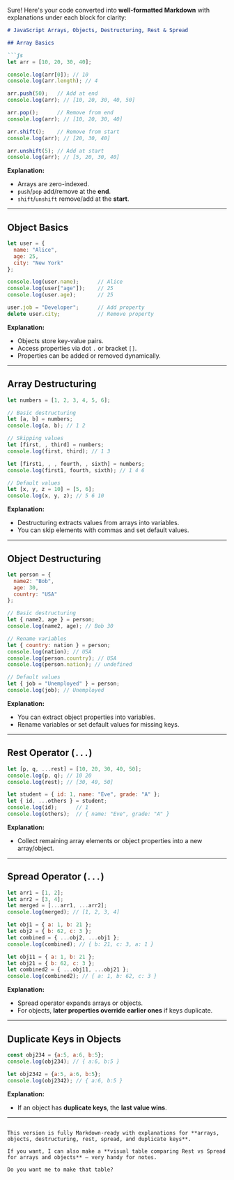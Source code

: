 Sure! Here's your code converted into **well-formatted Markdown** with explanations under each block for clarity:

````markdown
# JavaScript Arrays, Objects, Destructuring, Rest & Spread

## Array Basics

```js
let arr = [10, 20, 30, 40];

console.log(arr[0]); // 10
console.log(arr.length); // 4

arr.push(50);   // Add at end
console.log(arr); // [10, 20, 30, 40, 50]

arr.pop();      // Remove from end
console.log(arr); // [10, 20, 30, 40]

arr.shift();    // Remove from start
console.log(arr); // [20, 30, 40]

arr.unshift(5); // Add at start
console.log(arr); // [5, 20, 30, 40]
````

**Explanation:**

* Arrays are zero-indexed.
* `push`/`pop` add/remove at the **end**.
* `shift`/`unshift` remove/add at the **start**.

---

## Object Basics

```js
let user = {
  name: "Alice",
  age: 25,
  city: "New York"
};

console.log(user.name);      // Alice
console.log(user["age"]);    // 25
console.log(user.age);       // 25

user.job = "Developer";      // Add property
delete user.city;            // Remove property
```

**Explanation:**

* Objects store key-value pairs.
* Access properties via dot `.` or bracket `[]`.
* Properties can be added or removed dynamically.

---

## Array Destructuring

```js
let numbers = [1, 2, 3, 4, 5, 6];

// Basic destructuring
let [a, b] = numbers;
console.log(a, b); // 1 2

// Skipping values
let [first, , third] = numbers;
console.log(first, third); // 1 3

let [first1, , , fourth, , sixth] = numbers;
console.log(first1, fourth, sixth); // 1 4 6

// Default values
let [x, y, z = 10] = [5, 6];
console.log(x, y, z); // 5 6 10
```

**Explanation:**

* Destructuring extracts values from arrays into variables.
* You can skip elements with commas and set default values.

---

## Object Destructuring

```js
let person = {
  name2: "Bob",
  age: 30,
  country: "USA"
};

// Basic destructuring
let { name2, age } = person;
console.log(name2, age); // Bob 30

// Rename variables
let { country: nation } = person;
console.log(nation); // USA
console.log(person.country); // USA
console.log(person.nation); // undefined

// Default values
let { job = "Unemployed" } = person;
console.log(job); // Unemployed
```

**Explanation:**

* You can extract object properties into variables.
* Rename variables or set default values for missing keys.

---

## Rest Operator (`...`)

```js
let [p, q, ...rest] = [10, 20, 30, 40, 50];
console.log(p, q); // 10 20
console.log(rest); // [30, 40, 50]

let student = { id: 1, name: "Eve", grade: "A" };
let { id, ...others } = student;
console.log(id);      // 1
console.log(others);  // { name: "Eve", grade: "A" }
```

**Explanation:**

* Collect remaining array elements or object properties into a new array/object.

---

## Spread Operator (`...`)

```js
let arr1 = [1, 2];
let arr2 = [3, 4];
let merged = [...arr1, ...arr2];
console.log(merged); // [1, 2, 3, 4]

let obj1 = { a: 1, b: 21 };
let obj2 = { b: 62, c: 3 };
let combined = { ...obj2, ...obj1 };
console.log(combined); // { b: 21, c: 3, a: 1 }

let obj11 = { a: 1, b: 21 };
let obj21 = { b: 62, c: 3 };
let combined2 = { ...obj11, ...obj21 };
console.log(combined2); // { a: 1, b: 62, c: 3 }
```

**Explanation:**

* Spread operator expands arrays or objects.
* For objects, **later properties override earlier ones** if keys duplicate.

---

## Duplicate Keys in Objects

```js
const obj234 = {a:5, a:6, b:5};
console.log(obj234); // { a:6, b:5 }

let obj2342 = {a:5, a:6, b:5};
console.log(obj2342); // { a:6, b:5 }
```

**Explanation:**

* If an object has **duplicate keys**, the **last value wins**.

---

```

This version is fully Markdown-ready with explanations for **arrays, objects, destructuring, rest, spread, and duplicate keys**.  

If you want, I can also make a **visual table comparing Rest vs Spread for arrays and objects** — very handy for notes.  

Do you want me to make that table?
```
